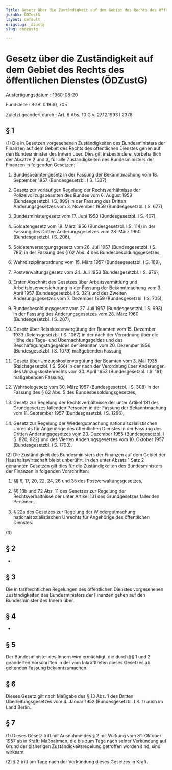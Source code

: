 ```yaml
---
Title: Gesetz über die Zuständigkeit auf dem Gebiet des Rechts des öffentlichen Dienstes
jurabk: ÖDZustG
layout: default
origslug: _dzustg
slug: oedzustg

---
```


# Gesetz über die Zuständigkeit auf dem Gebiet des Rechts des öffentlichen Dienstes (ÖDZustG)

Ausfertigungsdatum
:   1960-08-20

Fundstelle
:   BGBl I: 1960, 705

Zuletzt geändert durch
:   Art. 6 Abs. 10 G v. 27.12.1993 I 2378


## § 1

(1) Die in Gesetzen vorgesehenen Zuständigkeiten des Bundesministers der Finanzen auf dem Gebiet des Rechts des öffentlichen Dienstes gehen auf den Bundesminister des Innern über. Dies gilt insbesondere, vorbehaltlich der Absätze 2 und 3, für alle Zuständigkeiten des Bundesministers der Finanzen in folgenden Gesetzen:

1.  Bundesbeamtengesetz in der Fassung der Bekanntmachung vom 18. September 1957 (Bundesgesetzbl. I S. 1337),


2.  Gesetz zur vorläufigen Regelung der Rechtsverhältnisse der Polizeivollzugsbeamten des Bundes vom 6. August 1953 (Bundesgesetzbl. I S. 899) in der Fassung des Dritten Änderungsgesetzes vom 3. November 1959 (Bundesgesetzbl. I S. 677),


3.  Bundesministergesetz vom 17. Juni 1953 (Bundesgesetzbl. I S. 407),


4.  Soldatengesetz vom 19. März 1956 (Bundesgesetzbl. I S. 114) in der Fassung des Dritten Änderungsgesetzes vom 28. März 1960 (Bundesgesetzbl. I S. 206),


5.  Soldatenversorgungsgesetz vom 26. Juli 1957 (Bundesgesetzbl. I S. 785) in der Fassung des § 62 Abs. 4 des Bundesbesoldungsgesetzes,


6.  Wehrdisziplinarordnung vom 15. März 1957 (Bundesgesetzbl. I S. 189),


7.  Postverwaltungsgesetz vom 24. Juli 1953 (Bundesgesetzbl. I S. 676),


8.  Erster Abschnitt des Gesetzes über Arbeitsvermittlung und Arbeitslosenversicherung in der Fassung der Bekanntmachung vom 3. April 1957 (Bundesgesetzbl. I S. 321) und des Zweiten Änderungsgesetzes vom 7. Dezember 1959 (Bundesgesetzbl. I S. 705),


9.  Bundesbesoldungsgesetz vom 27. Juli 1957 (Bundesgesetzbl. I S. 993) in der Fassung des Änderungsgesetzes vom 28. März 1960 (Bundesgesetzbl. I S. 207),


10. Gesetz über Reisekostenvergütung der Beamten vom 15. Dezember 1933 (Reichsgesetzbl. I S. 1067) in der nach der Verordnung über die Höhe des Tage- und Übernachtungsgeldes und des Beschäftigungstagegeldes der Beamten vom 20. Dezember 1956 (Bundesgesetzbl. I S. 1079) maßgebenden Fassung,


11. Gesetz über Umzugskostenvergütung der Beamten vom 3. Mai 1935 (Reichsgesetzbl. I S. 566) in der nach der Verordnung über Änderungen des Umzugskostenrechts vom 30. April 1953 (Bundesgesetzbl. I S. 191) maßgebenden Fassung,


12. Wehrsoldgesetz vom 30. März 1957 (Bundesgesetzbl. I S. 308) in der Fassung des § 62 Abs. 5 des Bundesbesoldungsgesetzes,


13. Gesetz zur Regelung der Rechtsverhältnisse der unter Artikel 131 des Grundgesetzes fallenden Personen in der Fassung der Bekanntmachung vom 11. September 1957 (Bundesgesetzbl. I S. 1296),


14. Gesetz zur Regelung der Wiedergutmachung nationalsozialistischen Unrechts für Angehörige des öffentlichen Dienstes in der Fassung des Dritten Änderungsgesetzes vom 23. Dezember 1955 (Bundesgesetzbl. I S. 820, 822) und des Vierten Änderungsgesetzes vom 10. Oktober 1957 (Bundesgesetzbl. I S. 1703).




(2) Die Zuständigkeit des Bundesministers der Finanzen auf dem Gebiet der Haushaltswirtschaft bleibt unberührt. In den unter Absatz 1 Satz 2 genannten Gesetzen gilt dies für die Zuständigkeiten des Bundesministers der Finanzen in folgenden Vorschriften:

1.  §§ 6, 17, 20, 22, 24, 26 und 35 des Postverwaltungsgesetzes,


2.  §§ 18b und 72 Abs. 11 des Gesetzes zur Regelung der Rechtsverhältnisse der unter Artikel 131 des Grundgesetzes fallenden Personen,


3.  § 22a des Gesetzes zur Regelung der Wiedergutmachung nationalsozialistischen Unrechts für Angehörige des öffentlichen Dienstes.




(3)


## § 2

-


## § 3

Die in tarifrechtlichen Regelungen des öffentlichen Dienstes vorgesehenen Zuständigkeiten des Bundesministers der Finanzen gehen auf den Bundesminister des Innern über.


## § 4

-


## § 5

Der Bundesminister des Innern wird ermächtigt, die durch §§ 1 und 2 geänderten Vorschriften in der vom Inkrafttreten dieses Gesetzes ab geltenden Fassung bekanntzumachen.


## § 6

Dieses Gesetz gilt nach Maßgabe des § 13 Abs. 1 des Dritten Überleitungsgesetzes vom 4. Januar 1952 (Bundesgesetzbl. I S. 1) auch im Land Berlin.


## § 7

(1) Dieses Gesetz tritt mit Ausnahme des § 2 mit Wirkung vom 31. Oktober 1957 ab in Kraft; Maßnahmen, die bis zum Tage nach seiner Verkündung auf Grund der bisherigen Zuständigkeitsregelung getroffen worden sind, sind wirksam.

(2) § 2 tritt am Tage nach der Verkündung dieses Gesetzes in Kraft.

